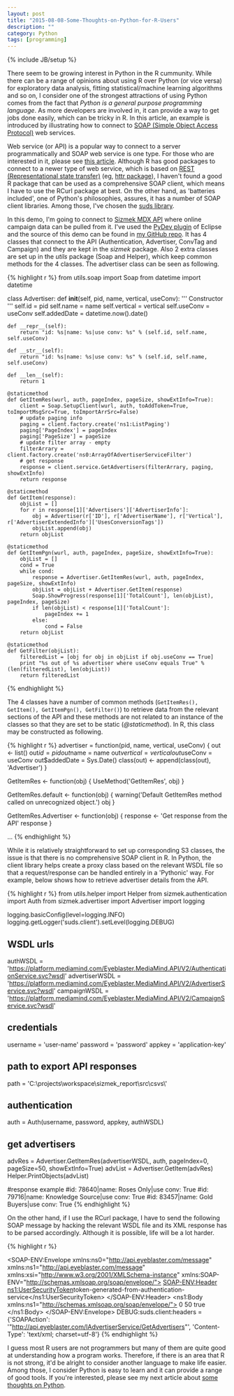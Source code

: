 ```yaml
---
layout: post
title: "2015-08-08-Some-Thoughts-on-Python-for-R-Users"
description: ""
category: Python
tags: [programming]
---
```

{% include JB/setup %}

There seem to be growing interest in Python in the R cummunity. While there can be a range of opinions about using R over Python (or vice versa) for exploratory data analysis, fitting statistical/machine learning algorithms and so on, I consider one of the strongest attractions of using Python comes from the fact that *Python is a general purpose programming language*. As more developers are involved in, it can provide a way to get jobs done easily, which can be tricky in R. In this article, an example is introduced by illustrating how to connect to [SOAP (Simple Object Access Protocol)](https://en.wikipedia.org/wiki/SOAP) web services.

Web service (or API) is a popular way to connect to a server programmatically and SOAP web service is one type. For those who are interested in it, please see [this article](https://msdn.microsoft.com/en-us/library/ms996486.aspx). Although R has good packages to connect to a newer type of web service, which is based on [REST (Representational state transfer)](https://en.wikipedia.org/wiki/Representational_state_transfer) (eg, [httr package](https://cran.r-project.org/web/packages/httr/index.html)), I haven't found a good R package that can be used as a comprehensive SOAP client, which means I have to use the RCurl package at best. On the other hand, as 'batteries included', one of Python's philosophies, assures, it has a number of SOAP client libraries. Among those, I've chosen the [suds library](https://bitbucket.org/jurko/suds).

In this demo, I'm going to connect to [Sizmek MDX API](http://platform.mediamind.com/Eyeblaster.MediaMind.API.Doc/?v=3) where online campaign data can be pulled from it. I've used the [PyDev plugin](http://www.pydev.org/) of Eclipse and the source of this demo can be found in [my GitHub repo](https://github.com/jaehyeon-kim/sizmek_demo). It has 4 classes that connect to the API (Authentication, Advertiser, ConvTag and Campaign) and they are kept in the *sizmek* package. Also 2 extra classes are set up in the *utils* package (Soap and Helper), which keep common methods for the 4 classes. The advertiser class can be seen as following.


{% highlight r %}
from utils.soap import Soap
from datetime import datetime

class Advertiser:
    def __init__(self, pid, name, vertical, useConv):
        '''
        Constructor
        '''
        self.id = pid
        self.name = name
        self.vertical = vertical
        self.useConv = useConv
        self.addedDate = datetime.now().date()
        
    def __repr__(self):
        return "id: %s|name: %s|use conv: %s" % (self.id, self.name, self.useConv)
    
    def __str__(self):
        return "id: %s|name: %s|use conv: %s" % (self.id, self.name, self.useConv)
    
    def __len__(self):
        return 1
    
    @staticmethod
    def GetItemRes(wurl, auth, pageIndex, pageSize, showExtInfo=True):
        client = Soap.SetupClient(wurl, auth, toAddToken=True, toImportMsgSrc=True, toImportArrSrc=False)
        # update paging info
        paging = client.factory.create('ns1:ListPaging')
        paging['PageIndex'] = pageIndex
        paging['PageSize'] = pageSize
        # update filter array - empty
        filterArrary = client.factory.create('ns0:ArrayOfAdvertiserServiceFilter')
        # get response
        response = client.service.GetAdvertisers(filterArrary, paging, showExtInfo)
        return response
    
    @staticmethod
    def GetItem(response):
        objList = []
        for r in response[1]['Advertisers']['AdvertiserInfo']:
            obj = Advertiser(r['ID'], r['AdvertiserName'], r['Vertical'], r['AdvertiserExtendedInfo']['UsesConversionTags'])
            objList.append(obj)
        return objList
    
    @staticmethod
    def GetItemPgn(wurl, auth, pageIndex, pageSize, showExtInfo=True):
        objList = []
        cond = True
        while cond:
            response = Advertiser.GetItemRes(wurl, auth, pageIndex, pageSize, showExtInfo)
            objList = objList + Advertiser.GetItem(response)
            Soap.ShowProgress(response[1]['TotalCount'], len(objList), pageIndex, pageSize)
            if len(objList) < response[1]['TotalCount']:
                pageIndex += 1
            else:
                cond = False
        return objList
            
    @staticmethod
    def GetFilter(objList):
        filteredList = [obj for obj in objList if obj.useConv == True]
        print "%s out of %s advertiser where useConv equals True" % (len(filteredList), len(objList))
        return filteredList
{% endhighlight %}

The 4 classes have a number of common methods (`GetItemRes(), GetItem(), GetItemPgn(), GetFilter()`) to retrieve data from the relevant sections of the API and these methods are not related to an instance of the classes so that they are set to be static (*@staticmethod*). In R, this class may be constructed as following.


{% highlight r %}
advertiser = function(pid, name, vertical, useConv) {
  out <- list()
  out$id = pid
  out$name = name
  out$vertical = vertical
  out$useConv = useConv
  out$addedDate = Sys.Date()
  class(out) <- append(class(out), 'Advertiser')
}

GetItemRes <- function(obj) {
  UseMethod('GetItemRes', obj)
}

GetItemRes.default <- function(obj) {
  warning('Default GetItemRes method called on unrecognized object.')
  obj
}

GetItemRes.Advertiser <- function(obj) {
  response <- 'Get response from the API'
  response
}

...
{% endhighlight %}

While it is relatively straightforward to set up corresponding S3 classes, the issue is that there is no comprehensive SOAP client in R. In Python, the client library helps create a proxy class based on the relevant WSDL file so that a request/response can be handled entirely in a 'Pythonic' way. For example, below shows how to retrieve advertiser details from the API.


{% highlight r %}
from utils.helper import Helper
from sizmek.authentication import Auth
from sizmek.advertiser import Advertiser
import logging

logging.basicConfig(level=logging.INFO)
logging.getLogger('suds.client').setLevel(logging.DEBUG)

## WSDL urls
authWSDL = 'https://platform.mediamind.com/Eyeblaster.MediaMind.API/V2/AuthenticationService.svc?wsdl'
advertiserWSDL = 'https://platform.mediamind.com/Eyeblaster.MediaMind.API/V2/AdvertiserService.svc?wsdl'
campaignWSDL = 'https://platform.mediamind.com/Eyeblaster.MediaMind.API/V2/CampaignService.svc?wsdl'

## credentials
username = 'user-name'
password = 'password'
appkey = 'application-key'

## path to export API responses
path = 'C:\\projects\\workspace\\sizmek_report\\src\\csvs\\'

## authentication
auth = Auth(username, password, appkey, authWSDL)

## get advertisers
advRes = Advertiser.GetItemRes(advertiserWSDL, auth, pageIndex=0, pageSize=50, showExtInfo=True)
advList = Advertiser.GetItem(advRes)
Helper.PrintObjects(advList)

#response example
#id: 78640|name: Roses Only|use conv: True
#id: 79716|name: Knowledge Source|use conv: True
#id: 83457|name: Gold Buyers|use conv: True
{% endhighlight %}

On the other hand, if I use the RCurl package, I have to send the following SOAP message by hacking the relevant WSDL file and its XML response has to be parsed accordingly. Although it is possible, life will be a lot harder.


{% highlight r %}
<?xml version="1.0" encoding="UTF-8"?>
<SOAP-ENV:Envelope xmlns:ns0="http://api.eyeblaster.com/message" xmlns:ns1="http://api.eyeblaster.com/message" xmlns:xsi="http://www.w3.org/2001/XMLSchema-instance" xmlns:SOAP-ENV="http://schemas.xmlsoap.org/soap/envelope/">
   <SOAP-ENV:Header>
      <ns1:UserSecurityToken>token-generated-from-authentication-service</ns1:UserSecurityToken>
   </SOAP-ENV:Header>
   <ns1:Body xmlns:ns1="http://schemas.xmlsoap.org/soap/envelope/">
      <GetAdvertisersRequest xmlns="http://api.eyeblaster.com/message">
         <Paging>
            <PageIndex>0</PageIndex>
            <PageSize>50</PageSize>
         </Paging>
         <ShowAdvertiserExtendedInfo>true</ShowAdvertiserExtendedInfo>
      </GetAdvertisersRequest>
   </ns1:Body>
</SOAP-ENV:Envelope>
DEBUG:suds.client:headers = {'SOAPAction': '"http://api.eyeblaster.com/IAdvertiserService/GetAdvertisers"', 'Content-Type': 'text/xml; charset=utf-8'}
{% endhighlight %}

I guess most R users are not programmers but many of them are quite good at understanding how a program works. Therefore, if there is an area that R is not strong, it'd be alright to consider another language to make life easier. Among those, I consider Python is easy to learn and it can provide a range of good tools. If you're interested, please see my next article about [some thoughts on Python]().

